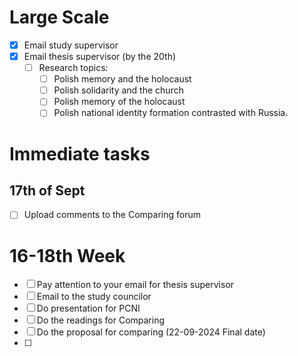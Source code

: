 # Large Scale
- [x] Email study supervisor 
- [x] Email thesis supervisor (by the 20th)
	- [ ] Research topics: 
		- [ ] Polish memory and the holocaust 
		- [ ] Polish solidarity and the church 
		- [ ] Polish memory of the holocaust
		- [ ] Polish national identity formation contrasted with Russia. 
# Immediate tasks
## 17th of Sept
- [ ] Upload comments to the Comparing forum
# 16-18th Week 
- [ ] Pay attention to your email for thesis supervisor 
- [ ] Email to the study councilor 
- [ ] Do presentation for PCNI 
- [ ] Do the readings for Comparing 
- [ ] Do the proposal for comparing (22-09-2024 Final date)
- [ ] 
